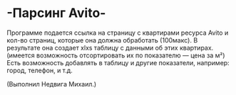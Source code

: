 # -Парсинг Avito-
Программе подается ссылка на страницу с квартирами ресурса Avito и кол-во страниц, которые она должна обработать (100макс). В результате она создает xlxs таблицу с данными об этих квартирах. (имеется возможность отсортировать их по показателю — цена за м²) Есть возможность добавлять в таблицу и другие показатели, например: город, телефон, и т.д.


(Выполнил Недвига Михаил.)
